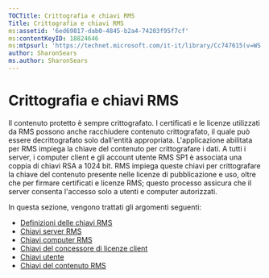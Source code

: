 ```yaml
---
TOCTitle: Crittografia e chiavi RMS
Title: Crittografia e chiavi RMS
ms:assetid: '6ed69817-dab0-4845-b2a4-74203f95f7cf'
ms:contentKeyID: 18824646
ms:mtpsurl: 'https://technet.microsoft.com/it-it/library/Cc747615(v=WS.10)'
author: SharonSears
ms.author: SharonSears
---
```


Crittografia e chiavi RMS
=========================

Il contenuto protetto è sempre crittografato. I certificati e le licenze utilizzati da RMS possono anche racchiudere contenuto crittografato, il quale può essere decrittografato solo dall'entità appropriata. L'applicazione abilitata per RMS impiega la chiave del contenuto per crittografare i dati. A tutti i server, i computer client e gli account utente RMS SP1 è associata una coppia di chiavi RSA a 1024 bit. RMS impiega queste chiavi per crittografare la chiave del contenuto presente nelle licenze di pubblicazione e uso, oltre che per firmare certificati e licenze RMS; questo processo assicura che il server consenta l'accesso solo a utenti e computer autorizzati.

In questa sezione, vengono trattati gli argomenti seguenti:

-   [Definizioni delle chiavi RMS](https://technet.microsoft.com/b052305c-1db7-434a-bad9-26d704156776)
-   [Chiavi server RMS](https://technet.microsoft.com/5f4100a1-9aa5-42af-85c8-4bc691022f06)
-   [Chiavi computer RMS](https://technet.microsoft.com/56e59ec2-f681-4ca2-98c7-72218ab9e9d9)
-   [Chiavi del concessore di licenze client](https://technet.microsoft.com/28781125-2692-4ff9-99b1-e09227d72966)
-   [Chiavi utente](https://technet.microsoft.com/12dad6e2-64e7-4bab-bde7-b72f90f5cb05)
-   [Chiavi del contenuto RMS](https://technet.microsoft.com/63c814bf-2809-477e-a2db-d90370442075)
